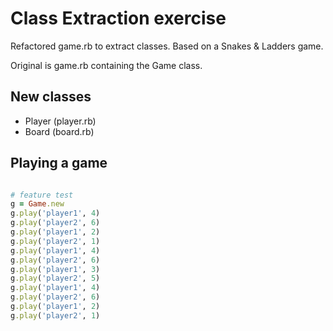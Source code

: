 # Class Extraction exercise

Refactored game.rb to extract classes. Based on a Snakes & Ladders game.

Original is game.rb containing the Game class.

## New classes

* Player (player.rb)
* Board (board.rb)

## Playing a game

```ruby

# feature test
g = Game.new
g.play('player1', 4)
g.play('player2', 6)
g.play('player1', 2)
g.play('player2', 1)
g.play('player1', 4)
g.play('player2', 6)
g.play('player1', 3)
g.play('player2', 5)
g.play('player1', 4)
g.play('player2', 6)
g.play('player1', 2)
g.play('player2', 1)


```
